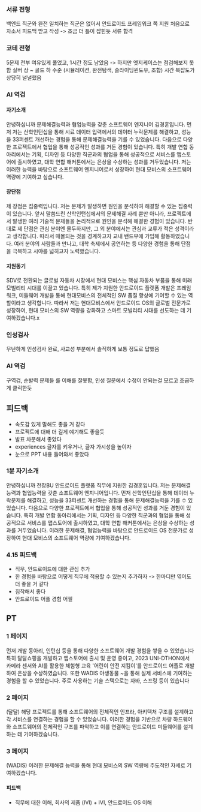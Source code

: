 ### 서류 전형
백엔드 직군와 완전 일치하는 직군은 없어서 안드로이드 프레임워크 쪽 지원
처음으로 자소서 피드백 받고 작성 -> 조금 더 틀이 잡힌듯
서류 합격
### 코테 전형
5문제 전부 여유있게 풀었고, 1시간 정도 남았음 -> 하지만 엣지케이스는 점검해보지 못함
실버 상 ~ 골드 하 수준 (시뮬레이션, 완전탐색, 슬라이딩윈도우, 조합)
시간 복잡도가 상당히 널널했음
### AI 역검
#### 자기소개
안녕하십니까 문제해결능력과 협업능력을 갖춘 소프트웨어 엔지니어 김경훈입니다.
먼저 저는 산학인턴십을 통해 시료 데이터 입력에서의 데이터 누락문제를 해결하고, 성능을 33퍼센트 개선하는 경험을 통해 문제해결능력을 기를 수 있었습니다.
다음으로 다양한 프로젝트에서 협업을 통해 성공적인 성과를 거둔 경험이 있습니다. 특히 개발 연합 동아리에서는 기획, 디자인 등 다양한 직군과의 협업을 통해 성공적으로 서비스를 앱스토어에 출시하였고, 대학 연합 해커톤에서는 은상을 수상하는 성과를 거두었습니다.
저는 이러한 능력을 바탕으로 소프트웨어 엔지니어로서 성장하여 현대 모비스의 소프트웨어 역량에 기여하고 싶습니다.
#### 장단점
제 장점은 집중력입니다.
저는 문제가 발생하면 원인을 분석하여 해결할 수 있는 집중력이 있습니다. 
앞서 말씀드린 산학인턴십에서의 문제해결 사례 뿐만 아니라, 프로젝트에서 발생한 여러 기술적 문제들을 논리적으로 원인을 분석해 해결한 경험이 있습니다.
반대로 제 단점은 관심 분야엔 몰두하지만, 그 외 분야에서는 관심과 교류가 적은 성격이라고 생각합니다. 따라서 매몰되는 것을 경계하고자 교내 밴드부에 가입해 활동하였습니다. 
여러 분야의 사람들과 만나고, 대학 축제에서 공연하는 등 다양한 경험을 통해 단점을 극복하고 시야를 넓히고자 노력했습니다.
#### 지원동기
SDV로 전환되는 글로벌 자동차 시장에서 현대 모비스는 핵심 자동차 부품을 통해 미래 모빌리티 시대를 이끌고 있습니다. 특히 제가 지원한 안드로이드 플랫폼 개발은 프레임워크, 미들웨어 개발을 통해 현대모비스의 전체적인 SW 품질 향상에 기여할 수 있는 역할이라고 생각합니다.
따라서 저는 현대모비스에서 안드로이드 OS의 글로벌 전문가로 성장하여, 현대 모비스의 SW 역량을 강화하고 스마트 모빌리티 시대를 선도하는 데 기여하겠습니다.x
### 인성검사
무난하게 인성검사 완료, 사교성 부분에서 솔직하게 보통 정도로 답했음
### AI 역검
구역검, 순발력 문제들 룰 이해를 잘못함, 인성 질문에서 수정이 안되는걸 모르고 조급하게 클릭한듯

## 피드백
- 속도감 있게 말해도 좋을 거 같다
- 프로젝트에 대해 더 길게 얘기해도 좋을듯
- 발표 차분해서 좋았다
- experiences 글자를 키우거나, 글자 가시성을 높이자
- 눈으로 PPT 내용 들어와서 좋았다

### 1분 자기소개
안녕하십니까 전장BU 안드로이드 플랫폼 직무에 지원한 김경훈입니다. 
저는 문제해결능력과 협업능력을 갖춘 소프트웨어 엔지니어입니다.
먼저 산학인턴십을 통해 데이터 누락문제를 해결하고, 성능을 33퍼센트 개선하는 경험을 통해 문제해결능력을 기를 수 있었습니다.
다음으로 다양한 프로젝트에서 협업을 통해 성공적인 성과를 거둔 경험이 있습니다. 특히 개발 연합 동아리에서는 기획, 디자인 등 다양한 직군과의 협업을 통해 성공적으로 서비스를 앱스토어에 출시하였고, 대학 연합 해커톤에서는 은상을 수상하는 성과를 거두었습니다.
이러한 문제해결, 협업능력을 바탕으로 안드로이드 OS 전문가로 성장하여 현대 모비스의 소프트웨어 역량에 기여하겠습니다.

### 4.15 피드백 
- 직무, 안드로이드에 대한 관심 추가
- 한 경험을 바탕으로 어떻게 직무에 적용할 수 있는지 추가하자
  -> 한마디만 엮어도 더 좋을 거 같다
- 침착해서 좋다
- 안드로이드 어플 경험 어필

## PT
### 1 페이지
먼저 개발 동아리, 인턴십 등을 통해 다양한 소프트웨어 개발 경험을 쌓을 수 있었습니다
특히 달달쇼핑을 개발하고 앱스토어에 출시 및 운영 중이고, 2023 UNI-DTHON에서 카메라 센서와 AI를 활용한 체험형 교육 '어린이 안전 지킴이'를 안드로이드 어플로 개발하여 은상을 수상하였습니다.
또한 WADIS 야생동물 ~을 통해 실제 서비스에 기여하는 경험을 할 수 있었습니다. 주로 사용하는 기술 스택으로는 자바, 스프링 등이 있습니다
### 2 페이지
(달달) 해당 프로젝트를 통해 소프트웨어의 전체적인 인프라, 아키텍처 구조를 설계하고 각 서비스를 연결하는 경험을 할 수 있었습니다. 이러한 경험을 기반으로 차량 하드웨어와 소프트웨어의 전체적인 구조를 파악하고 이를 연결하는 안드로이드 미들웨어를 설계하는 데 기여하겠습니다.
### 3 페이지
(WADIS) 이러한 문제해결 능력을 통해 현대 모비스의 SW 역량에 주도적인 자세로 기여하겠습니다.
#### 피드백
- 직무에 대한 이해, 회사의 제품 (IVI) + IVI, 안드로이드 OS 이해